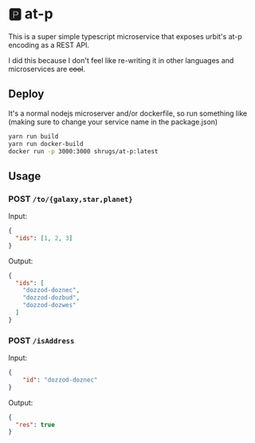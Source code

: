 # 🅿️ at-p

This is a super simple typescript microservice that exposes urbit's at-p encoding as a REST API.

I did this because I don't feel like re-writing it in other languages and microservices are ~~cool~~.

## Deploy

It's a normal nodejs microserver and/or dockerfile, so run something like (making sure to change your service name in the package.json)

```bash
yarn run build
yarn run docker-build
docker run -p 3000:3000 shrugs/at-p:latest
```

## Usage

### POST `/to/{galaxy,star,planet}`

Input:
```json
{
  "ids": [1, 2, 3]
}
```

Output:
```json
{
  "ids": [
    "dozzod-doznec",
    "dozzod-dozbud",
    "dozzod-dozwes"
  ]
}
```

### POST `/isAddress`

Input:
```json
{
	"id": "dozzod-doznec"
}
```

Output:
```json
{
  "res": true
}
```
